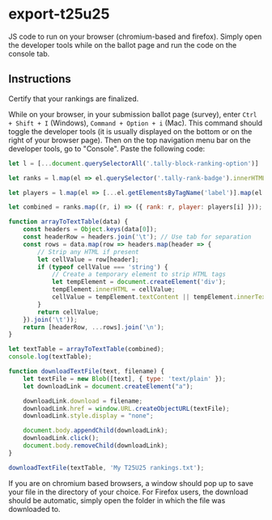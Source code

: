 # export-t25u25

JS code to run on your browser (chromium-based and firefox). Simply open the developer tools while on the ballot page and run the code on the console tab.

## Instructions

Certify that your rankings are finalized. 

While on your browser, in your submission ballot page (survey), enter `Ctrl + Shift + I` (Windows), `Command + Option + i` (Mac). This command should toggle the developer tools (it is usually displayed on the bottom or on the right of your browser page). Then on the top navigation menu bar on the developer tools, go to "Console". Paste the following code:

```javascript
let l = [...document.querySelectorAll('.tally-block-ranking-option')]

let ranks = l.map(el => el.querySelector('.tally-rank-badge').innerHTML)

let players = l.map(el => [...el.getElementsByTagName('label')].map(el => el.textContent)).map(el => el[0])

let combined = ranks.map((r, i) => ({ rank: r, player: players[i] }));

function arrayToTextTable(data) {
    const headers = Object.keys(data[0]);
    const headerRow = headers.join('\t'); // Use tab for separation
    const rows = data.map(row => headers.map(header => {
        // Strip any HTML if present
        let cellValue = row[header];
        if (typeof cellValue === 'string') {
            // Create a temporary element to strip HTML tags
            let tempElement = document.createElement('div');
            tempElement.innerHTML = cellValue;
            cellValue = tempElement.textContent || tempElement.innerText || '';
        }
        return cellValue;
    }).join('\t'));
    return [headerRow, ...rows].join('\n');
}

let textTable = arrayToTextTable(combined);
console.log(textTable);

function downloadTextFile(text, filename) {
    let textFile = new Blob([text], { type: 'text/plain' });
    let downloadLink = document.createElement("a");

    downloadLink.download = filename;
    downloadLink.href = window.URL.createObjectURL(textFile);
    downloadLink.style.display = "none";

    document.body.appendChild(downloadLink);
    downloadLink.click();
    document.body.removeChild(downloadLink);
}

downloadTextFile(textTable, 'My T25U25 rankings.txt');
```

If you are on chromium based browsers, a window should pop up to save your file in the directory of your choice. For Firefox users, the download should be automatic, simply open the folder in which the file was downloaded to.
